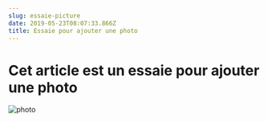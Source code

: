 ```yaml
---
slug: essaie-picture
date: 2019-05-23T08:07:33.866Z
title: Essaie pour ajouter une photo
---
```

# Cet article est un essaie pour ajouter une photo



![photo](/assets/muukii-1602907-unsplash.jpg "Titre de photo")

#
